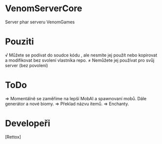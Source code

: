 # VenomServerCore
Server phar serveru VenomGames



# Pouziti
√ Můžete se podívat do soudce kódu , ale nesmíte jej použít nebo kopirovat a modifikovat bez svolení vlastníka repo.
≠ Nemůžete jej používat pro svůj server (bez povolení)

# ToDo
=> Momentálně se zaměříme na lepší MobAI a spawnovaní mobů. Dále generátor a nové biomy.
=> Překlad názvu itemů.
=> Enchanty.

# Developeři

[Rettox]

